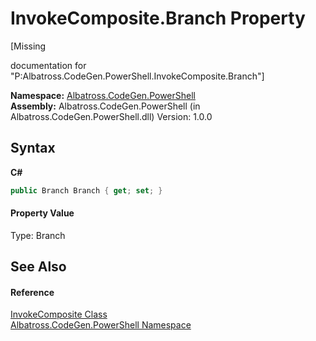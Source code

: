 # InvokeComposite.Branch Property 
 

\[Missing <summary> documentation for "P:Albatross.CodeGen.PowerShell.InvokeComposite.Branch"\]

**Namespace:**&nbsp;<a href="73820E42.md">Albatross.CodeGen.PowerShell</a><br />**Assembly:**&nbsp;Albatross.CodeGen.PowerShell (in Albatross.CodeGen.PowerShell.dll) Version: 1.0.0

## Syntax

**C#**<br />
``` C#
public Branch Branch { get; set; }
```


#### Property Value
Type: Branch

## See Also


#### Reference
<a href="89A677FB.md">InvokeComposite Class</a><br /><a href="73820E42.md">Albatross.CodeGen.PowerShell Namespace</a><br />